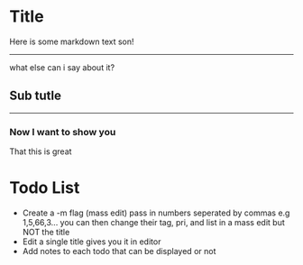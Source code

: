 # Title

Here is some markdown text son!

----

what else can i say about it?

## Sub tutle

----

### Now I want to show you

That this is great

# Todo List 

* Create a -m flag (mass edit) pass in numbers seperated by commas
e.g 1,5,66,3...  you can then change their tag, pri, and list in a mass edit but NOT the title
* Edit a single title gives you it in editor
* Add notes to each todo that can be displayed or not
